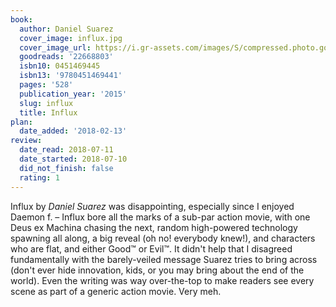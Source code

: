 ```yaml
---
book:
  author: Daniel Suarez
  cover_image: influx.jpg
  cover_image_url: https://i.gr-assets.com/images/S/compressed.photo.goodreads.com/books/1408310795l/22668803._SY160_.jpg
  goodreads: '22668803'
  isbn10: 0451469445
  isbn13: '9780451469441'
  pages: '528'
  publication_year: '2015'
  slug: influx
  title: Influx
plan:
  date_added: '2018-02-13'
review:
  date_read: 2018-07-11
  date_started: 2018-07-10
  did_not_finish: false
  rating: 1
---
```


Influx by *Daniel Suarez* was disappointing, especially since I enjoyed Daemon f. – Influx bore all the marks of a sub-par action movie, with one Deus ex Machina chasing the next, random high-powered technology spawning all along, a big reveal (oh no! everybody knew!), and characters who are flat, and either Good™ or Evil™. It didn't help that I disagreed fundamentally with the barely-veiled message Suarez tries to bring across (don't ever hide innovation, kids, or you may bring about the end of the world). Even the writing was way over-the-top to make readers see every scene as part of a generic action movie. Very meh.
